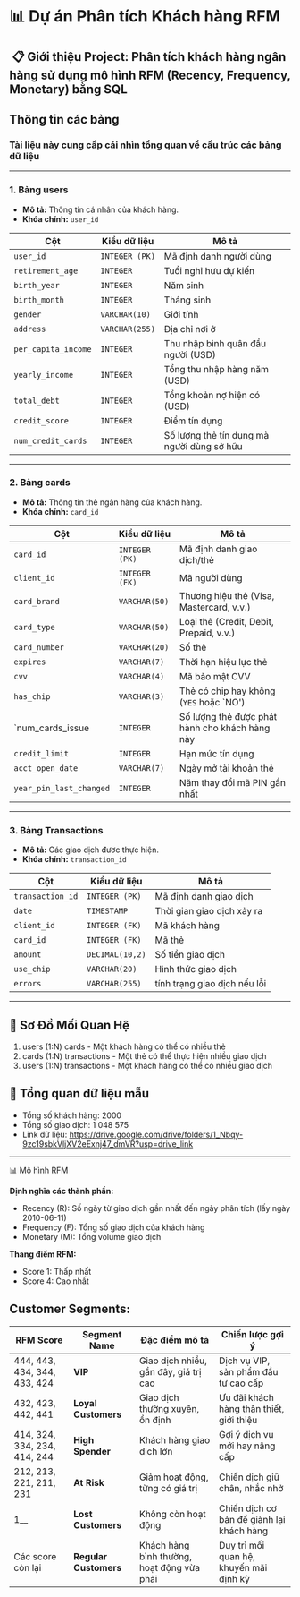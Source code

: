 # 📊 Dự án Phân tích Khách hàng RFM
 **📋 Giới thiệu Project:  Phân tích khách hàng ngân hàng sử dụng mô hình RFM (Recency, Frequency, Monetary) bằng SQL**
---
## Thông tin các bảng
### Tài liệu này cung cấp cái nhìn tổng quan về cấu trúc các bảng dữ liệu
---
### 1. Bảng users
- **Mô tả:** Thông tin cá nhân của khách hàng.
- **Khóa chính:** `user_id`

| Cột                 | Kiểu dữ liệu   | Mô tả                                                |
| ------------------- | -------------- | ---------------------------------------------------- |
| `user_id`           | `INTEGER (PK)` | Mã định danh người dùng                              |
| `retirement_age`    | `INTEGER`      | Tuổi nghỉ hưu dự kiến                                |
| `birth_year`        | `INTEGER`      | Năm sinh                                             |
| `birth_month`       | `INTEGER`      | Tháng sinh                                           |
| `gender`            | `VARCHAR(10)`  | Giới tính                                            |
| `address`           | `VARCHAR(255)` | Địa chỉ nơi ở                                        |
| `per_capita_income` | `INTEGER`      | Thu nhập bình quân đầu người (USD)                   |
| `yearly_income`     | `INTEGER`      | Tổng thu nhập hàng năm (USD)                         |
| `total_debt`        | `INTEGER`      | Tổng khoản nợ hiện có (USD)                          |
| `credit_score`      | `INTEGER`      | Điểm tín dụng                                        |
| `num_credit_cards`  | `INTEGER`      | Số lượng thẻ tín dụng mà người dùng sở hữu           |
---
### 2. Bảng cards
- **Mô tả:** Thông tin thẻ ngân hàng của khách hàng.
- **Khóa chính:** `card_id`

| Cột                    | Kiểu dữ liệu   | Mô tả                                                   |
| ---------------------- | -------------- | ------------------------------------------------------- |
| `card_id`              | `INTEGER (PK)` | Mã định danh giao dịch/thẻ                              |
| `client_id`            | `INTEGER (FK)` | Mã người dùng                                           |
| `card_brand`           | `VARCHAR(50)`  | Thương hiệu thẻ (Visa, Mastercard, v.v.)                |
| `card_type`            | `VARCHAR(50)`  | Loại thẻ (Credit, Debit, Prepaid, v.v.)                 |
| `card_number`          | `VARCHAR(20)`  | Số thẻ                                                  |
| `expires`              | `VARCHAR(7)`   | Thời hạn hiệu lực thẻ                                   |
| `cvv`                  | `VARCHAR(4)`   | Mã bảo mật CVV                                          |
| `has_chip`             | `VARCHAR(3)`   | Thẻ có chip hay không (`YES` hoặc `NO')                 |
| `num_cards_issue       | `INTEGER`      | Số lượng thẻ được phát hành cho khách hàng này          |
| `credit_limit`         | `INTEGER`      | Hạn mức tín dụng                                        |
| `acct_open_date`       | `VARCHAR(7)`   | Ngày mở tài khoản thẻ  			                            |
|`year_pin_last_changed` | `INTEGER`      | Năm thay đổi mã PIN gần nhất                            |
---

### 3. Bảng Transactions
- **Mô tả:** Các giao dịch đươc thực hiện.
- **Khóa chính:** `transaction_id`

| Cột              | Kiểu dữ liệu    | Mô tả                                                         |
| ---------------- | --------------- | ------------------------------------------------------------- |
| `transaction_id` | `INTEGER (PK)`  | Mã định danh giao dịch                                        |
| `date`           | `TIMESTAMP`     | Thời gian giao dịch xảy ra                                    |
| `client_id`      | `INTEGER (FK)`  | Mã khách hàng                                                 |
| `card_id`        | `INTEGER (FK)`  | Mã thẻ                                                        |
| `amount`         | `DECIMAL(10,2)` | Số tiền giao dịch                                             |
| `use_chip`       | `VARCHAR(20)`   | Hình thức giao dịch                                           |
| `errors`         | `VARCHAR(255)`  | tính trạng giao dịch nếu lỗi                                  |
---
## 🔗 Sơ Đồ Mối Quan Hệ

1.	users (1:N) cards - Một khách hàng có thể có nhiều thẻ
2.	cards (1:N) transactions - Một thẻ có thể thực hiện nhiều giao dịch
3.	users (1:N) transactions - Một khách hàng có thể có nhiều giao dịch
## 📂 Tổng quan dữ liệu mẫu
- Tổng số khách hàng: 2000
- Tổng số giao dịch: 1 048 575
- Link dữ liệu: https://drive.google.com/drive/folders/1_Nbqy-9zc19sbkVljXV2eExnj47_dmVR?usp=drive_link
---
📊 Mô hình RFM

**Định nghĩa các thành phần:**
- Recency (R): Số ngày từ giao dịch gần nhất đến ngày phân tích (lấy ngày 2010-06-11)
- Frequency (F): Tổng số giao dịch của khách hàng
- Monetary (M): Tổng volume giao dịch

**Thang điểm RFM:**
- Score 1: Thấp nhất
- Score 4: Cao nhất

## Customer Segments:
| **RFM Score**                                               | **Segment Name**        | **Đặc điểm mô tả**                                  | **Chiến lược gợi ý**                                            |
|-------------------------------------------------------------|-------------------------|-----------------------------------------------------|-----------------------------------------------------------------|
| 444, 443, 434, 344, 433, 424                                | **VIP**                 | Giao dịch nhiều, gần đây, giá trị cao               | Dịch vụ VIP, sản phẩm đầu tư cao cấp                            |
| 432, 423, 442, 441                                          | **Loyal Customers**     | Giao dịch thường xuyên, ổn định                     | Ưu đãi khách hàng thân thiết, giới thiệu                        |
| 414, 324, 334, 234, 414, 244                                | **High Spender**        | Khách hàng giao dịch lớn                            | Gợi ý dịch vụ mới hay nâng cấp                                  |
| 212, 213, 221, 211, 231                                     | **At Risk**             | Giảm hoạt động, từng có giá trị                     | Chiến dịch giữ chân, nhắc nhở                                   |
| 1__                                                         | **Lost Customers**      | Không còn hoạt động                                 | Chiến dịch cơ bản để giành lại khách hàng                       |
| Các score còn lại                                           | **Regular Customers**   | Khách hàng bình thường, hoạt động vừa phải          | Duy trì mối quan hệ, khuyến mãi định kỳ                         |

